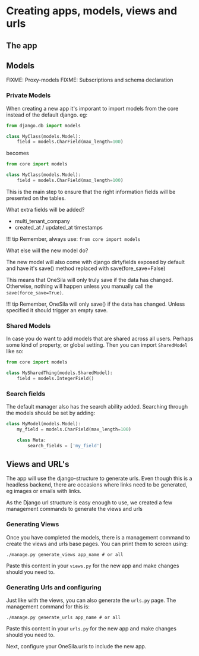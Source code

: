 # Creating apps, models, views and urls

## The app

## Models

FIXME: Proxy-models
FIXME: Subscriptions and schema declaration 



### Private Models

When creating a new app it's imporant to import models from the core instead of the default django.
eg:

```python
from django.db import models

class MyClass(models.Model):
    field = models.CharField(max_length=100)
```

becomes

```python
from core import models

class MyClass(models.Model):
    field = models.CharField(max_length=100)
```

This is the main step to ensure that the right information fields will be presented on the tables.

What extra fields will be added?

- multi_tenant_company
- created_at / updated_at timestamps

!!! tip
    Remember, always use:
    `from core import models`


What else will the new model do?

The new model will also come with django dirtyfields exposed by default and have it's
save() method replaced with save(fore_save=False)

This means that OneSila will only truly save if the data has changed.  Otherwise, nothing will happen unless you manually call the `save(force_save=True)`.

!!! tip
    Remember, OneSila will only save() if the data has changed.
    Unless specified it should trigger an empty save.

### Shared Models

In case you do want to add models that are shared across all users.  Perhaps some kind of property, or global setting.  Then you can import `SharedModel` like so:

```python
from core import models

class MySharedThing(models.SharedModel):
    field = models.IntegerField()
```

### Search fields

The default manager also has the search ability added. Searching through the models should be set by adding:

```python
class MyModel(models.Model):
    my_field = models.CharField(max_length=100)

    class Meta:
        search_fields = ['my_field']
```

## Views and URL's

The app will use the django-structure to generate urls. Even though this is a headless backend, there are occasions where
links need to be generated, eg images or emails with links.

As the Django url structure is easy enough to use, we created a few management commands to generate the views and urls


### Generating Views

Once you have completed the models, there is a management command to create the views and urls base pages.
You can print them to screen using:

```
./manage.py generate_views app_name # or all
```

Paste this content in your `views.py` for the new app and make changes should you need to.

### Generating Urls and configuring

Just like with the views, you can also generate the `urls.py` page.  The management command for this is:

```
./manage.py generate_urls app_name # or all
```

Paste this content in your `urls.py` for the new app and make changes should you need to.

Next, configure your OneSila.urls to include the new app.
